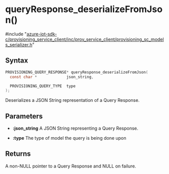 # queryResponse_deserializeFromJson()

\#include "[azure-iot-sdk-c/provisioning_service_client/inc/prov_service_client/provisioning_sc_models_serializer.h](../iot-c-ref-provisioning-sc-models-serializer-h.md)"  

## Syntax

```C
PROVISIONING_QUERY_RESPONSE* queryResponse_deserializeFromJson(
  const char *             json_string,

  PROVISIONING_QUERY_TYPE  type
);
```

Deserializes a JSON String representation of a Query Response.

## Parameters
* **:json_string** A JSON String representing a Query Response. 

* **:type** The type of model the query is being done upon

## Returns
A non-NULL pointer to a Query Response and NULL on failure.

